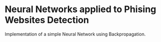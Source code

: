 # Neural Networks applied to Phising Websites Detection
Implementation of a simple Neural Network using Backpropagation.
